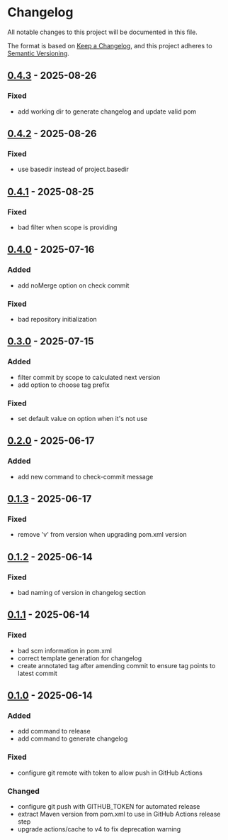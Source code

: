 # Changelog

All notable changes to this project will be documented in this file.

The format is based on [Keep a Changelog](https://keepachangelog.com/en/1.1.0/),
and this project adheres to [Semantic Versioning](https://semver.org/spec/v2.0.0.html).

## [0.4.3] - 2025-08-26

### Fixed

- add working dir to generate changelog and update valid pom

## [0.4.2] - 2025-08-26

### Fixed

- use basedir instead of project.basedir

## [0.4.1] - 2025-08-25

### Fixed

- bad filter when scope is providing

## [0.4.0] - 2025-07-16

### Added

- add noMerge option on check commit

### Fixed

- bad repository initialization

## [0.3.0] - 2025-07-15

### Added

- filter commit by scope to calculated next version
- add option to choose tag prefix

### Fixed

- set default value on option when it's not use

## [0.2.0] - 2025-06-17

### Added

- add new command to check-commit message

## [0.1.3] - 2025-06-17

### Fixed

- remove 'v' from version when upgrading pom.xml version

## [0.1.2] - 2025-06-14

### Fixed

- bad naming of version in changelog section

## [0.1.1] - 2025-06-14

### Fixed

- bad scm information in pom.xml
- correct template generation for changelog
- create annotated tag after amending commit to ensure tag points to latest commit

## [0.1.0] - 2025-06-14

### Added

- add command to release
- add command to generate changelog

### Fixed

- configure git remote with token to allow push in GitHub Actions

### Changed

- configure git push with GITHUB_TOKEN for automated release
- extract Maven version from pom.xml to use in GitHub Actions release step
- upgrade actions/cache to v4 to fix deprecation warning


[0.4.3]: https://github.com/Zorin95670/semantic-version/compare/v0.4.2...v0.4.3
[0.4.2]: https://github.com/Zorin95670/semantic-version/compare/v0.4.1...v0.4.2
[0.4.1]: https://github.com/Zorin95670/semantic-version/compare/v0.4.0...v0.4.1
[0.4.0]: https://github.com/Zorin95670/semantic-version/compare/v0.3.0...v0.4.0
[0.3.0]: https://github.com/Zorin95670/semantic-version/compare/v0.2.0...v0.3.0
[0.2.0]: https://github.com/Zorin95670/semantic-version/compare/v0.1.3...v0.2.0
[0.1.3]: https://github.com/Zorin95670/semantic-version/compare/v0.1.2...v0.1.3
[0.1.2]: https://github.com/Zorin95670/semantic-version/compare/v0.1.1...v0.1.2
[0.1.1]: https://github.com/Zorin95670/semantic-version/compare/v0.1.0...v0.1.1
[0.1.0]: https://github.com/Zorin95670/semantic-version/releases/tag/v0.1.0
